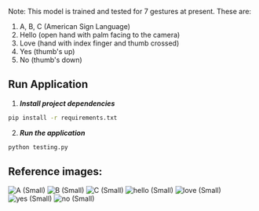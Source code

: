 Note: This model is trained and tested for 7 gestures at present. These are:
1. A, B, C (American Sign Language)
2. Hello (open hand with palm facing to the camera)
3. Love (hand with index finger and thumb crossed)
4. Yes (thumb's up)
5. No (thumb's down)


## Run Application
1. **_Install project dependencies_**
```sh
pip install -r requirements.txt
```
2. **_Run the application_**
```sh
python testing.py
```


## Reference images:

![A (Small)](https://github.com/kartikeya443/handgesture_detection_opencv/assets/47322223/4583a290-3347-4f5c-809d-07be87773ebd)
![B (Small)](https://github.com/kartikeya443/handgesture_detection_opencv/assets/47322223/40e6e157-8b09-4c01-a38c-1faaaf1e63c7)
![C (Small)](https://github.com/kartikeya443/handgesture_detection_opencv/assets/47322223/89f983ef-c12f-493b-9efb-1fe465da37ad)
![hello (Small)](https://github.com/kartikeya443/handgesture_detection_opencv/assets/47322223/19670895-414f-4c55-b63c-c486987cb952)
![love (Small)](https://github.com/kartikeya443/handgesture_detection_opencv/assets/47322223/0f7fe713-e975-4cf7-861b-28ce06187dc4)
![yes (Small)](https://github.com/kartikeya443/handgesture_detection_opencv/assets/47322223/fd1c2ec5-c3c3-4c4d-9551-c8c9b7d29c88)
![no (Small)](https://github.com/kartikeya443/handgesture_detection_opencv/assets/47322223/b6bc6a6f-fa09-428e-9e06-90ecb834fb4b)
